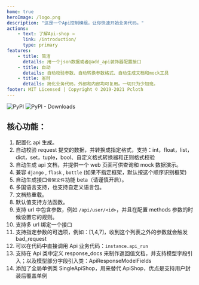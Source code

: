 ```yaml
---
home: true
heroImage: /logo.png
description: "这是一个Api控制模组，让你快速开始业务代码。"
actions:
    - text: 了解Api-shop →
      link: /introduction/
      type: primary
features:
    - title: 简洁
      details: 用一个json数据或者@add_api装饰器配置接口
    - title: 自动
      details: 自动校验参数、自动转换参数格式、自动生成文档和mock工具
    - title: 省时
      details: 简化业务代码，外部和内部均可复用。一切只为少加班。
footer: MIT Licensed | Copyright © 2019-2021 Pcloth
---
```


![PyPI](https://img.shields.io/pypi/v/api-shop?logo=api-shop) ![PyPI - Downloads](https://img.shields.io/pypi/dm/api-shop)

## **核心功能：**

1. 配置化 api 生成。
2. 自动校验 request 提交的数据，并转换成指定格式，支持：int，float，list，dict，set，tuple，bool、自定义格式转换器和正则格式校验
3. 自动生成 api 文档，并提供一个 web 页面可供查询和 mock 数据演示。
4. 兼容 `django` , `flask` , `bottle` (如果不指定框架，默认按这个顺序识别框架)
5. 自动生成接口`骨架文件`功能 beta（请谨慎开启）。
6. 多国语言支持，也支持自定义语言包。
7. 文档热重载。
8. 默认值支持方法函数。
9. 支持 url 中包含参数，例如 `/api/user/<id>`，并且在配置 methods 参数的时候设置它的规则。
10. 支持多 url 绑定一个接口
11. 支持指定参数的可选项，例如：[1,4,7]，收到这个列表之外的参数就会触发 bad_request
12. 可以在代码中直接调用 Api 业务代码：`instance.api_run`
13. 支持在 Api 类中定义 response_docs 来制作返回值文档，并支持模型字段引入；以及模型部分字段引入类：ApiResponseModelFields
14. 添加了全局单例类 SingleApiShop，用来替代 ApiShop，优点是支持用户封装后覆盖单例
